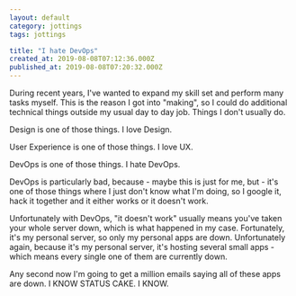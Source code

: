 ```yaml
---
layout: default
category: jottings
tags: jottings

title: "I hate DevOps"
created_at: 2019-08-08T07:12:36.000Z
published_at: 2019-08-08T07:20:32.000Z
---
```

During recent years, I've wanted to expand my skill set and perform many tasks myself. This is the reason I got into "making", so I could do additional technical things outside my usual day to day job. Things I don't usually do.

Design is one of those things. I love Design.

User Experience is one of those things. I love UX.

DevOps is one of those things. I hate DevOps.

DevOps is particularly bad, because - maybe this is just for me, but - it's one of those things where I just don't know what I'm doing, so I google it, hack it together and it either works or it doesn't work.

Unfortunately with DevOps, "it doesn't work" usually means you've taken your whole server down, which is what happened in my case. Fortunately, it's my personal server, so only my personal apps are down. Unfortunately again, because it's my personal server, it's hosting several small apps - which means every single one of them are currently down.

Any second now I'm going to get a million emails saying all of these apps are down. I KNOW STATUS CAKE. I KNOW.
